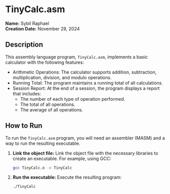 # TinyCalc.asm

**Name:** Sybil Raphael  
**Creation Date:** November 29, 2024

## Description

This assembly language program, `TinyCalc.asm`, implements a basic calculator with the following features:

* Arithmetic Operations: The calculator supports addition, subtraction, multiplication, division, and modulo operations.
* Running Total: The program maintains a running total of all calculations.
* Session Report: At the end of a session, the program displays a report that includes:
    * The number of each type of operation performed.
    * The total of all operations.
    * The average of all operations.

## How to Run

To run the `TinyCalc.asm` program, you will need an assembler (MASM) and a way to run the resulting executable. 

1. **Link the object file:** Link the object file with the necessary libraries to create an executable. For example, using GCC:

    ```bash
    gcc TinyCalc.o -o TinyCalc
    ```
2.  **Run the executable:** Execute the resulting program:

    ```bash
    ./TinyCalc
    ```
